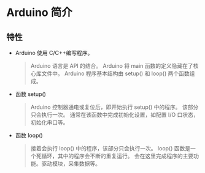 <!--
title: 01-Arduino简介
sort:
-->

# Arduino 简介

## 特性

- Arduino 使用 C/C++编写程序。

  > Arduino 语言是 API 的结合。
  > Arduino 将 main 函数的定义隐藏在了核心库文件中。
  > Arduino 程序基本结构由 setup() 和 loop() 两个函数组成。

- 函数 setup()

  > Arduino 控制器通电或复位后，即开始执行 setup() 中的程序。
  > 该部分只会执行一次。
  > 通常在该函数中完成初始化设置，如配置 I/O 口状态，初始化串口等。

- 函数 loop()

  > 接着会执行 loop() 中的程序，该部分只会执行一次。
  > loop() 函数是一个死循环，其中的程序会不断的重复运行。
  > 会在这里完成程序的主要功能。驱动模块，采集数据等。
